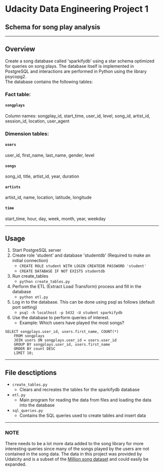 # Udacity Data Engineering Project 1
## Schema for song play analysis
***
## Overview 
Create a song database called 'sparkifydb' using a star schema optimized for queries on song plays.  The database itself is implemented in PostgreSQL and interactions are performed in Python using the library psycopg2.  
The database contains the following tables:

### Fact table:
#### `songplays`
Column names:
songplay_id, start_time, user_id, level, song_id, artist_id, session_id, location, user_agent

### Dimension tables:
#### `users`
user_id, first_name, last_name, gender, level

#### `songs`
song_id, title, artist_id, year, duration

#### `artists`
artist_id, name, location, latitude, longitude

#### `time`
start_time, hour, day, week, month, year, weekday

***
## Usage
1. Start PostgreSQL server
2. Create role 'student' and database 'studentdb' (Required to make an initial connection)
    - `CREATE ROLE student WITH LOGIN CREATEDB PASSWORD 'student'`
    - `CREATE DATABASE IF NOT EXISTS studentdb`
3. Run create_tables
    - `python create_tables.py`
4.  Perform the ETL (Extract Load Transform) process and fill in the database
    - `python etl.py`
5. Log in to the database. This can be done using psql as follows (default port setting)
    - `psql -h localhost -p 5432 -U student sparkifydb`
6. Use the database to perform queries of interest. 
    - Example: Which users have played the most songs?
```
SELECT songplays.user_id, users.first_name, COUNT(*) 
    FROM songplays
    JOIN users ON songplays.user_id = users.user_id  
    GROUP BY songplays.user_id, users.first_name  
    ORDER BY count DESC
    LIMIT 10;
```

***
## File desctiptions
* `create_tables.py` 
    - Clears and recreates the tables for the sparkifydb database
* `etl.py`
    - Main program for reading the data from files and loading the data into the database
* `sql_queries.py` 
    - Contains the SQL queries used to create tables and insert data

***
### NOTE
There needs to be a lot more data added to the song library for more interesting queries since many of the songs played by the users are not contained in the song data. The data in this project was provided by Udatcity and is a subset of the [Million song dataset](http://millionsongdataset.com/) and could easily be expanded.